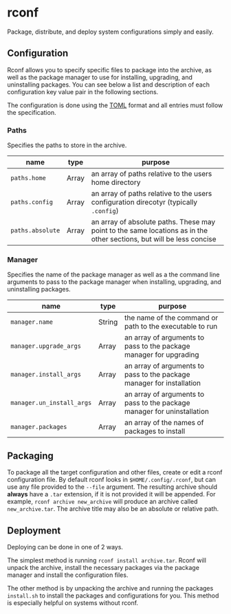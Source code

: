 # rconf
Package, distribute, and deploy system configurations simply and easily.

## Configuration
Rconf allows you to specify specific files to package into the archive, as well as the package manager to use for
installing, upgrading, and uninstalling packages. You can see below a list and description of each configuration key
value pair in the following sections. 

The configuration is done using the [TOML](https://toml.io/) format and all entries must follow the specification.

### Paths
Specifies the paths to store in the archive.

| name | type | purpose |
| ---- | ---- | ------- |
| `paths.home` | Array | an array of paths relative to the users home directory |
| `paths.config` | Array | an array of paths relative to the users configuration direcotyr (typically `.config`) |
| `paths.absolute` | Array | an array of absolute paths. These may point to the same locations as in the other sections, but will be less concise |

### Manager
Specifies the name of the package manager as well as a the command line arguments  to pass to the package manager when
installing, upgrading, and uninstalling packages.

| name | type | purpose |
| ---- | ---- | ------- |
| `manager.name` | String |  the name of the command or path to the executable to run |
| `manager.upgrade_args` | Array | an array of arguments to pass to the package manager for upgrading |
| `manager.install_args` | Array | an array of arguments to pass to the package manager for installation |
| `manager.un_install_args` | Array | an array of arguments to pass to the package manager for uninstallation |
| `manager.packages` | Array | an array of the names of packages to install |

## Packaging
To package all the target configuration and other files, create or edit a rconf configuration file. By default rconf
looks in `$HOME/.config/.rconf`, but can use any file provided to the `--file` argument. The resulting archive should
**always** have a `.tar` extension, if it is not provided it will be appended. For example, `rconf archive new_archive`
will produce an archive called `new_archive.tar`. The archive title may also be an absolute or relative path.

## Deployment
Deploying can be done in one of 2 ways.

The simplest method is running `rconf install archive.tar`. Rconf will unpack the archive, install the necessary
packages via the package manager and install the configuration files.

The other method is by unpacking the archive and running the packages `install.sh` to install the packages and
configurations for you. This method is especially helpful on systems without rconf.